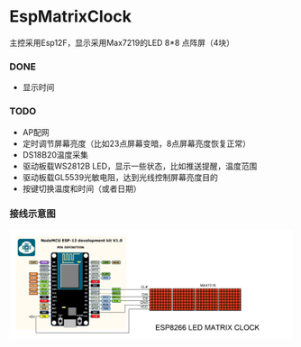 # EspMatrixClock

主控采用Esp12F，显示采用Max7219的LED 8*8 点阵屏（4块）

### DONE
- 显示时间
### TODO
- AP配网
- 定时调节屏幕亮度（比如23点屏幕变暗，8点屏幕亮度恢复正常）
- DS18B20温度采集
- 驱动板载WS2812B LED，显示一些状态，比如推送提醒，温度范围
- 驱动板载GL5539光敏电阻，达到光线控制屏幕亮度目的
- 按键切换温度和时间（或者日期）

### 接线示意图
![avatar](img/ESP8266_LED_Matrix_Clock_wrie.gif)
